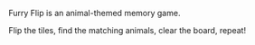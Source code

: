 Furry Flip is an animal-themed memory game.

Flip the tiles, find the matching animals, clear the board, repeat!
